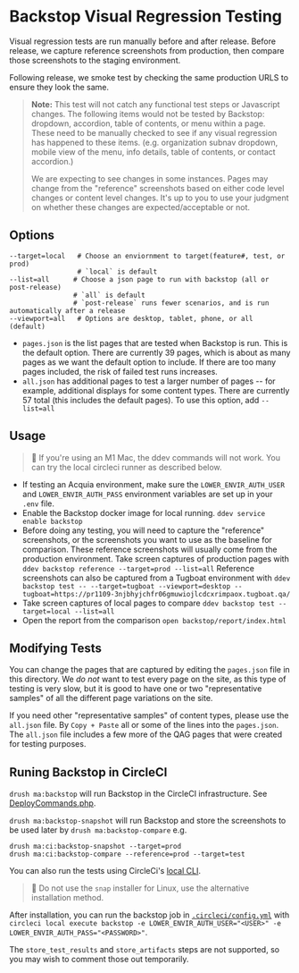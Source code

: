 Backstop Visual Regression Testing
==================================

Visual regression tests are run manually before and after release. Before
release, we capture reference screenshots from production, then compare those
screenshots to the staging environment.

Following release, we smoke test by checking the same production URLS to ensure
they look the same.

> **Note:**  This test will not catch any functional test steps or Javascript
> changes. The following items would not be tested by Backstop: dropdown,
> accordion, table of contents, or menu within a page. These need to be manually
> checked to see if any visual regression has happened to these items. (e.g.
> organization subnav dropdown, mobile view of the menu, info details, table of
> contents, or contact accordion.)
>
> We are expecting to see changes in some instances. Pages may change from the
> "reference" screenshots based on either code level changes or content level
> changes. It's up to you to use your judgment on whether these changes are
> expected/acceptable or not.

## Options

```
--target=local   # Choose an enviornment to target(feature#, test, or prod)
                 # `local` is default
--list=all	    # Choose a json page to run with backstop (all or post-release)
                # `all` is default
                # `post-release` runs fewer scenarios, and is run automatically after a release
--viewport=all   # Options are desktop, tablet, phone, or all (default)
```

- `pages.json` is the list pages that are tested when Backstop is run. This is
  the default option. There are currently 39 pages, which is about as many pages
  as we want the default option to include. If there are too many pages
  included, the risk of failed test runs increases.
- `all.json` has additional pages to test a larger number of pages -- for
  example, additional displays for some content types. There are currently 57
  total (this includes the default pages). To use this option, add `--list=all`

## Usage

> 🛑 If you're using an M1 Mac, the ddev commands will not work. You can try the
> local circleci runner as described below.

- If testing an Acquia environment, make sure the `LOWER_ENVIR_AUTH_USER` and
`LOWER_ENVIR_AUTH_PASS` environment variables are set up in your `.env` file.
- Enable the Backstop docker image for local running.
  `ddev service enable backstop`
- Before doing any testing, you will need to capture the "reference" screenshots,
  or the screenshots you want to use as the baseline for comparison. These
  reference screenshots will usually come from the production environment. Take
  screen captures of production pages with
  `ddev backstop reference --target=prod --list=all`
  Reference screenshots can also be captured from a Tugboat environment with
  `ddev backstop test -- --target=tugboat --viewport=desktop --tugboat=https://pr1109-3njbhyjchfr06gmuwiojlcdcxrimpaox.tugboat.qa/`
- Take screen captures of local pages to compare
  `ddev backstop test --target=local --list=all`
- Open the report from the comparison
  `open backstop/report/index.html`

## Modifying Tests

You can change the pages that are captured by editing the `pages.json` file in
this directory. We _do not_ want to test every page on the site, as this type of
testing is very slow, but it is good to have one or two "representative samples"
of all the different page variations on the site.

If you need other "representative samples" of content types, please use
the `all.json` file. By `Copy + Paste` all or some of the lines into
the `pages.json`. The `all.json` file includes a few more of the QAG pages that
were created for testing purposes.

## Runing Backstop in CircleCI

`drush ma:backstop` will run Backstop in the CircleCI infrastructure.
See [DeployCommands.php](../drush/Commands/DeployCommands.php).

`drush ma:backstop-snapshot` will run Backstop and store the screenshots to be
used later by `drush ma:backstop-compare` e.g.
```
drush ma:ci:backstop-snapshot --target=prod
drush ma:ci:backstop-compare --reference=prod --target=test
```

You can also run the tests using CircleCi's [local CLI](https://circleci.com/docs/local-cli/).

> 🛑 Do not use the `snap` installer for Linux, use the alternative installation
> method.

After installation, you can run the backstop job in [`.circleci/config.yml`](../.circleci/config.yml)
with `circleci local execute backstop -e LOWER_ENVIR_AUTH_USER="<USER>" -e LOWER_ENVIR_AUTH_PASS="<PASSWORD>"`.

The `store_test_results` and `store_artifacts` steps are not supported, so you
may wish to comment those out temporarily.
